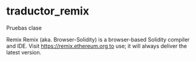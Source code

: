 # traductor_remix
Pruebas clase

Remix
Remix (aka. Browser-Solidity) is a browser-based Solidity compiler and IDE.
Visit https://remix.ethereum.org to use; it will always deliver the latest version.
